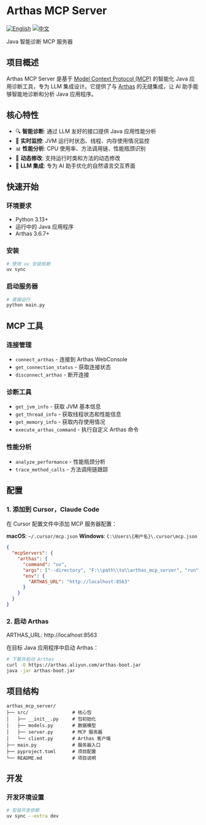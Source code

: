 # Arthas MCP Server

[![English](https://img.shields.io/badge/lang-English-red.svg)](README.md) [![中文](https://img.shields.io/badge/lang-中文-blue.svg)](README.zh-CN.md)

Java 智能诊断 MCP 服务器

## 项目概述

Arthas MCP Server 是基于 [Model Context Protocol (MCP)](https://modelcontextprotocol.io) 的智能化 Java 应用诊断工具，专为 LLM 集成设计。它提供了与 [Arthas](https://arthas.aliyun.com/) 的无缝集成，让 AI 助手能够智能地诊断和分析 Java 应用程序。

## 核心特性

- 🔍 **智能诊断**: 通过 LLM 友好的接口提供 Java 应用性能分析
- 🚀 **实时监控**: JVM 运行时状态、线程、内存使用情况监控
- 📊 **性能分析**: CPU 使用率、方法调用链、性能瓶颈识别
- 🔧 **动态修改**: 支持运行时类和方法的动态修改
- 🤖 **LLM 集成**: 专为 AI 助手优化的自然语言交互界面

## 快速开始

### 环境要求

- Python 3.13+
- 运行中的 Java 应用程序
- Arthas 3.6.7+

### 安装

```bash
# 使用 uv 安装依赖
uv sync

```

### 启动服务器

```bash
# 直接运行
python main.py

```

## MCP 工具

### 连接管理
- `connect_arthas` - 连接到 Arthas WebConsole
- `get_connection_status` - 获取连接状态
- `disconnect_arthas` - 断开连接

### 诊断工具
- `get_jvm_info` - 获取 JVM 基本信息
- `get_thread_info` - 获取线程状态和性能信息
- `get_memory_info` - 获取内存使用情况
- `execute_arthas_command` - 执行自定义 Arthas 命令

### 性能分析
- `analyze_performance` - 性能瓶颈分析
- `trace_method_calls` - 方法调用链跟踪

## 配置

### 1. 添加到 Cursor，Claude Code

在 Cursor 配置文件中添加 MCP 服务器配置：

**macOS**: `~/.cursor/mcp.json`
**Windows**: `C:\Users\{用户名}\.cursor\mcp.json`

```json
{
  "mcpServers": {
    "arthas": {
      "command": "uv",
      "args": ["--directory", "F:\\path\\to\\arthas_mcp_server", "run", "python", "main.py"],
      "env": {
        "ARTHAS_URL": "http://localhost:8563"
      }
    }
  }
}
```


### 2.  启动 Arthas

ARTHAS_URL: http://localhost:8563

在目标 Java 应用程序中启动 Arthas：

```bash
# 下载并启动 Arthas
curl -O https://arthas.aliyun.com/arthas-boot.jar
java -jar arthas-boot.jar
```

## 项目结构

```
arthas_mcp_server/
├── src/                # 核心包
│   ├── __init__.py     # 包初始化
│   ├── models.py       # 数据模型
│   ├── server.py       # MCP 服务器
│   └── client.py       # Arthas 客户端
├── main.py             # 服务器入口
├── pyproject.toml      # 项目配置
└── README.md           # 项目说明
```

## 开发

### 开发环境设置

```bash
# 安装开发依赖
uv sync --extra dev

```


